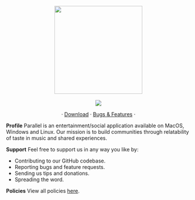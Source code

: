<p align="center">
  <img width="240" src="app/assets/images/logo_full.png">
  <br><br>
  <img src="https://img.shields.io/github/stars/r0hin/parallel?style=for-the-badge" />
</p>

<p align="center">
  ·
  <a href="https://parallelsocial.net">Download</a>
  ·
  <a href="https://docs.google.com/forms/d/18Y82qsZ_eMTsIXu3EpygzUor2LUOen4G_ZAzscFPpsw/">Bugs & Features</a>
  ·
</p>

<b>Profile</b>
Parallel is an entertainment/social application available on MacOS, Windows and Linux. Our mission is to build communities through relatability of taste in music and shared experiences.

<b>Support</b>
Feel free to support us in any way you like by:
- Contributing to our GitHub codebase.
- Reporting bugs and feature requests. 
- Sending us tips and donations.
- Spreading the word.

<b>Policies</b>
View all policies <a target="_blank" href="https://parallelsocial.net/policies.pdf">here</a>.
